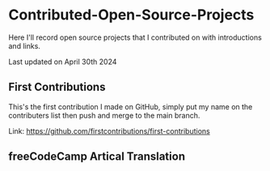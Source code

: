 # Contributed-Open-Source-Projects

Here I'll record open source projects that I contributed on with introductions and links.

Last updated on April 30th 2024

## First Contributions

This's the first contribution I made on GitHub, simply put my name on the contributers list then push and merge to the main branch.

Link: https://github.com/firstcontributions/first-contributions

## freeCodeCamp Artical Translation
